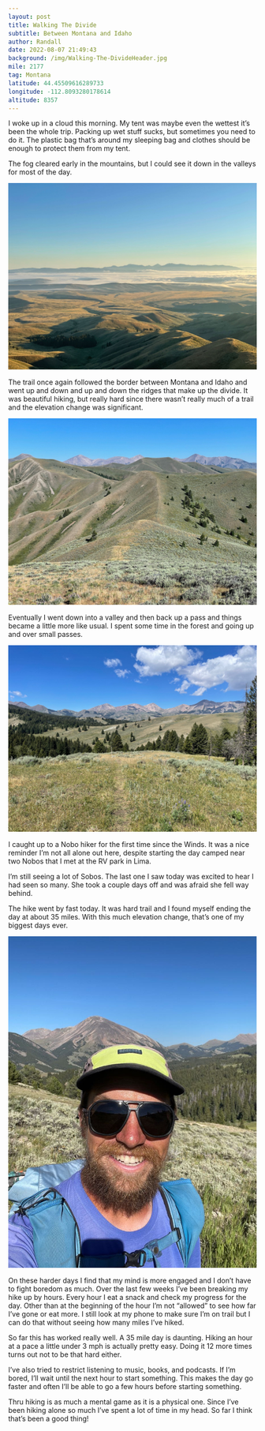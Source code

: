 ```yaml
---
layout: post
title: Walking The Divide
subtitle: Between Montana and Idaho
author: Randall
date: 2022-08-07 21:49:43
background: /img/Walking-The-DivideHeader.jpg
mile: 2177
tag: Montana
latitude: 44.45509616289733
longitude: -112.8093280178614
altitude: 8357
---
```

I woke up in a cloud this morning. My tent was maybe even the wettest it’s been the whole trip. Packing up wet stuff sucks, but sometimes you need to do it. The plastic bag that’s around my sleeping bag and clothes should be enough to protect them from my tent.

The fog cleared early in the mountains, but I could see it down in the valleys for most of the day.

<img src="/img/Walking The Divide0.jpg" class="img-fluid">

The trail once again followed the border between Montana and Idaho and went up and down and up and down the ridges that make up the divide. It was beautiful hiking, but really hard since there wasn’t really much of a trail and the elevation change was significant.

<img src="/img/Walking The Divide1.jpg" class="img-fluid">

Eventually I went down into a valley and then back up a pass and things became a little more like usual. I spent some time in the forest and going up and over small passes. 

<img src="/img/Walking The Divide2.jpg" class="img-fluid">

I caught up to a Nobo hiker for the first time since the Winds. It was a nice reminder I’m not all alone out here, despite starting the day camped near two Nobos that I met at the RV park in Lima.

I’m still seeing a lot of Sobos. The last one I saw today was excited to hear I had seen so many. She took a couple days off and was afraid she fell way behind.

The hike went by fast today. It was hard trail and I found myself ending the day at about 35 miles. With this much elevation change, that’s one of my biggest days ever.

<img src="/img/Walking The Divide3.jpg" class="img-fluid">

On these harder days I find that my mind is more engaged and I don’t have to fight boredom as much. Over the last few weeks I’ve been breaking my hike up by hours. Every hour I eat a snack and check my progress for the day. Other than at the beginning of the hour I’m not “allowed” to see how far I’ve gone or eat more. I still look at my phone to make sure I’m on trail but I can do that without seeing how many miles I’ve hiked.

So far this has worked really well. A 35 mile day is daunting. Hiking an hour at a pace a little under 3 mph is actually pretty easy. Doing it 12 more times turns out not to be that hard either. 

I’ve also tried to restrict listening to music, books, and podcasts. If I’m bored, I’ll wait until the next hour to start something. This makes the day go faster and often I’ll be able to go a few hours before starting something.

Thru hiking is as much a mental game as it is a physical one. Since I’ve been hiking alone so much I’ve spent a lot of time in my head. So far I think that’s been a good thing!
